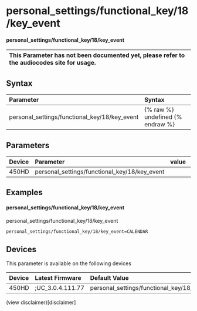 ﻿---
description: personal_settings/functional_key/18/key_event
search:
    keywords: ['personal_settings','functional_key','18','key_event']
---

# personal_settings/functional_key/18/key_event

#### personal_settings/functional_key/18/key_event


| This Parameter has not been documented yet, please refer to the audiocodes site for usage.  |
| :--- |

## Syntax
| Parameter | Syntax |
| :--- | :--- |
|personal_settings/functional_key/18/key_event | {% raw %} undefined {% endraw %} |

## Parameters
|Device|Parameter|value|Description|
|:---|:---|:---|:---|
| 450HD | personal_settings/functional_key/18/key_event |  |  |

## Examples
#### personal_settings/functional_key/18/key_event

personal_settings/functional_key/18/key_event

```
personal_settings/functional_key/18/key_event=CALENDAR
```

## Devices
This parameter is available on the following devices

| Device | Latest Firmware | Default Value |
|:---|:---|:---|
| 450HD | ;UC_3.0.4.111.77 | personal_settings/functional_key/18/key_event=CALENDAR 

(view disclaimer)[disclaimer]
